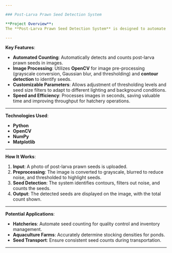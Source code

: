 ```yaml
---

### Post-Larva Prawn Seed Detection System

**Project Overview**:  
The **Post-Larva Prawn Seed Detection System** is designed to automate the process of detecting and counting post-larva prawn seeds in images. By leveraging advanced **image processing techniques**, this system helps hatcheries optimize seed counting accuracy, reduce manual labor, and enhance operational efficiency.

---
```


**Key Features**:
- **Automated Counting**: Automatically detects and counts post-larva prawn seeds in images.
- **Image Processing**: Utilizes **OpenCV** for image pre-processing (grayscale conversion, Gaussian blur, and thresholding) and **contour detection** to identify seeds.
- **Customizable Parameters**: Allows adjustment of thresholding levels and seed size filters to adapt to different lighting and background conditions.
- **Speed and Efficiency**: Processes images in seconds, saving valuable time and improving throughput for hatchery operations.

---

**Technologies Used**:
- **Python**  
- **OpenCV**  
- **NumPy**  
- **Matplotlib**  

---

**How It Works**:
1. **Input**: A photo of post-larva prawn seeds is uploaded.
2. **Preprocessing**: The image is converted to grayscale, blurred to reduce noise, and thresholded to highlight seeds.
3. **Seed Detection**: The system identifies contours, filters out noise, and counts the seeds.
4. **Output**: The detected seeds are displayed on the image, with the total count shown.

---

**Potential Applications**:
- **Hatcheries**: Automate seed counting for quality control and inventory management.
- **Aquaculture Farms**: Accurately determine stocking densities for ponds.
- **Seed Transport**: Ensure consistent seed counts during transportation.

---
